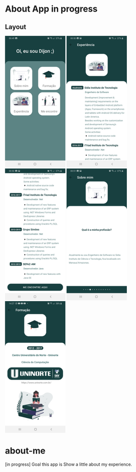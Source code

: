 # About App in progress
## Layout

<img src="screenshot/home.jpg" width="200"> <img src="screenshot/experience_screen1.jpg" width="200"> <img src="screenshot/experience_screen2.jpg" width="200"> <img src="screenshot/aboutme_screen1.jpg" width="200"> <img src="screenshot/degree_screen.jpg" width="200">


# about-me
[in progress] Goal this app is Show a little about my experience.
